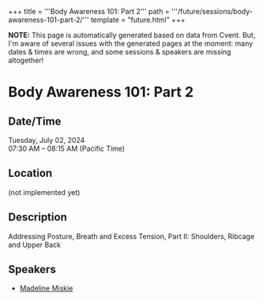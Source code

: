 +++
title = '''Body Awareness 101: Part 2'''
path = '''/future/sessions/body-awareness-101-part-2/'''
template = "future.html"
+++

<p class="todo">
<strong>NOTE:</strong> This page is automatically generated based on data from Cvent.
But, I'm aware of several issues with the generated pages at the moment:
many dates & times are wrong, and some sessions & speakers are missing altogether!
</p>

<h1>Body Awareness 101: Part 2</h1>
<h2>Date/Time</h2>
<p>Tuesday, July 02, 2024<br>
07:30 AM – 08:15 AM (Pacific Time)</p>
<h2>Location</h2>
(not implemented yet)
<h2>Description</h2>
Addressing Posture, Breath and Excess Tension, Part II: Shoulders, Ribcage and Upper Back
<h2>Speakers</h2>
<ul><li><a href="/future/speakers/madeline-miskie/">Madeline Miskie</a></li>

